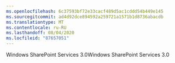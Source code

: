 ```yaml
---
ms.openlocfilehash: 6c37593bf72e33cacf489d5ac1cddd54b449e145
ms.sourcegitcommit: ad4d92dce894592a259721a1571b1d8736abacdb
ms.translationtype: MT
ms.contentlocale: ru-RU
ms.lasthandoff: 08/04/2020
ms.locfileid: "87657051"
---
```

<span data-ttu-id="4c43d-101">Windows SharePoint Services 3.0</span><span class="sxs-lookup"><span data-stu-id="4c43d-101">Windows SharePoint Services 3.0</span></span>
